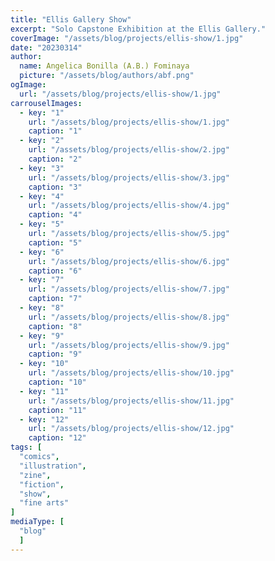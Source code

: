 ```yaml
---
title: "Ellis Gallery Show"
excerpt: "Solo Capstone Exhibition at the Ellis Gallery."
coverImage: "/assets/blog/projects/ellis-show/1.jpg"
date: "20230314"
author:
  name: Angelica Bonilla (A.B.) Fominaya
  picture: "/assets/blog/authors/abf.png"
ogImage:
  url: "/assets/blog/projects/ellis-show/1.jpg"
carrouselImages:
  - key: "1"
    url: "/assets/blog/projects/ellis-show/1.jpg"
    caption: "1"
  - key: "2"
    url: "/assets/blog/projects/ellis-show/2.jpg"
    caption: "2"
  - key: "3"
    url: "/assets/blog/projects/ellis-show/3.jpg"
    caption: "3"
  - key: "4"
    url: "/assets/blog/projects/ellis-show/4.jpg"
    caption: "4"
  - key: "5"
    url: "/assets/blog/projects/ellis-show/5.jpg"
    caption: "5"
  - key: "6"
    url: "/assets/blog/projects/ellis-show/6.jpg"
    caption: "6"
  - key: "7"
    url: "/assets/blog/projects/ellis-show/7.jpg"
    caption: "7"
  - key: "8"
    url: "/assets/blog/projects/ellis-show/8.jpg"
    caption: "8"
  - key: "9"
    url: "/assets/blog/projects/ellis-show/9.jpg"
    caption: "9"
  - key: "10"
    url: "/assets/blog/projects/ellis-show/10.jpg"
    caption: "10"
  - key: "11"
    url: "/assets/blog/projects/ellis-show/11.jpg"
    caption: "11"
  - key: "12"
    url: "/assets/blog/projects/ellis-show/12.jpg"
    caption: "12"
tags: [
  "comics",
  "illustration",
  "zine",
  "fiction",
  "show",
  "fine arts"
]
mediaType: [
  "blog"
  ]
---
```

